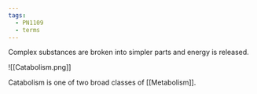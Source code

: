 ```yaml
---
tags:
  - PN1109
  - terms
---
```


Complex substances are broken into simpler parts and energy is released.

![[Catabolism.png]]

Catabolism is one of two broad classes of [[Metabolism]].